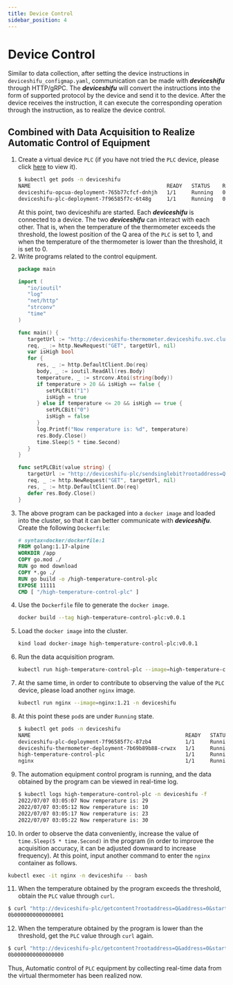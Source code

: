 ```yaml
---
title: Device Control
sidebar_position: 4
---
```


# Device Control

Similar to data collection, after setting the device instructions in `deviceshifu_configmap.yaml`, communication can be made with ***deviceshifu*** through HTTP/gRPC. The ***deviceshifu*** will convert the instructions into the form of supported  protocol by the device and send it to the device. After the device receives the instruction, it can execute the corresponding operation through the instruction, as to realize the device control.

## Combined with Data Acquisition to Realize Automatic Control of Equipment

1. Create a virtual device `PLC` (if you have not tried the `PLC` device, please click [here](guides/cases/connect-s7-plc.md) to view it).
   ```bash
   $ kubectl get pods -n deviceshifu
   NAME                                            READY   STATUS    RESTARTS   AGE
   deviceshifu-opcua-deployment-765b77cfcf-dnhjh   1/1     Running   0          14m
   deviceshifu-plc-deployment-7f96585f7c-6t48g     1/1     Running   0          7m8s
   ```
   At this point, two deviceshifu are started. Each ***deviceshifu*** is connected to a device. The two ***deviceshifu*** can interact with each other. That is, when the temperature of the thermometer exceeds the threshold, the lowest position of the Q area of the `PLC` is set to 1, and when the temperature of the thermometer is lower than the threshold, it is set to 0.
2. Write programs related to the control equipment.
   ```go
   package main  
   
   import (  
      "io/ioutil"  
      "log"
      "net/http"
      "strconv"
      "time"
   )  
   
   func main() {  
      targetUrl := "http://deviceshifu-thermometer.deviceshifu.svc.cluster.local/read_value"  
      req, _ := http.NewRequest("GET", targetUrl, nil)  
      var isHigh bool  
      for {  
         res, _ := http.DefaultClient.Do(req)  
         body, _ := ioutil.ReadAll(res.Body)  
         temperature, _ := strconv.Atoi(string(body))  
         if temperature > 20 && isHigh == false {  
            setPLCBit("1")  
            isHigh = true  
         } else if temperature <= 20 && isHigh == true {  
            setPLCBit("0")  
            isHigh = false  
         }  
         log.Printf("Now remperature is: %d", temperature)  
         res.Body.Close()  
         time.Sleep(5 * time.Second)  
      }  
   }  
   
   func setPLCBit(value string) {  
      targetUrl := "http://deviceshifu-plc/sendsinglebit?rootaddress=Q&address=0&start=0&digit=0&value=" + value  
      req, _ := http.NewRequest("GET", targetUrl, nil)  
      res, _ := http.DefaultClient.Do(req)  
      defer res.Body.Close()  
   }
   ```
3. The above program can be packaged into a `docker image` and loaded into the cluster, so that it can better communicate with ***deviceshifu***. Create the following `Dockerfile`:
   ```dockerfile
   # syntax=docker/dockerfile:1  
   FROM golang:1.17-alpine  
   WORKDIR /app  
   COPY go.mod ./  
   RUN go mod download  
   COPY *.go ./  
   RUN go build -o /high-temperature-control-plc 
   EXPOSE 11111  
   CMD [ "/high-temperature-control-plc" ]
   ```
4. Use the `Dockerfile` file to generate the `docker image`.
   ```bash
   docker build --tag high-temperature-control-plc:v0.0.1
   ```
5. Load the `docker image` into the cluster.
   ```bash
   kind load docker-image high-temperature-control-plc:v0.0.1
   ```
6. Run the data acquisition program.
   ```bash
   kubectl run high-temperature-control-plc --image=high-temperature-control-plc:v0.0.1
   ```
7. At the same time, in order to contribute to observing the value of the `PLC` device, please load another `nginx` image.
   ```bash
   kubectl run nginx --image=nginx:1.21 -n deviceshifu
   ```
8. At this point these `pod`s are under `Running` state.
   ```bash
   $ kubectl get pods -n deviceshifu
   NAME                                                  READY   STATUS    RESTARTS   AGE
   deviceshifu-plc-deployment-7f96585f7c-87zb4           1/1     Running   0          20m
   deviceshifu-thermometer-deployment-7b69b89b88-crwzx   1/1     Running   0          67m
   high-temperature-control-plc                          1/1     Running   0          8m54s
   nginx                                                 1/1     Running   0          61m
   ```
9. The automation equipment control program is running, and the data obtained by the program can be viewed in real-time log.
   ```bash
   $ kubectl logs high-temperature-control-plc -n deviceshifu -f 
   2022/07/07 03:05:07 Now remperature is: 29
   2022/07/07 03:05:12 Now remperature is: 10
   2022/07/07 03:05:17 Now remperature is: 23
   2022/07/07 03:05:22 Now remperature is: 30
   ```
10. In order to observe the data conveniently, increase the value of `time.Sleep(5 * time.Second)` in the program (in order to improve the acquisition accuracy, it can be adjusted downward to increase frequency). At this point, input another command to enter the `nginx` container as follows.
   ```bash
   kubectl exec -it nginx -n deviceshifu -- bash
   ```
11. When the temperature obtained by the program exceeds the threshold, obtain the `PLC` value through `curl`.
   ```bash
   $ curl "http://deviceshifu-plc/getcontent?rootaddress=Q&address=0&start=0"; echo
   0b0000000000000001
   ```
12. When the temperature obtained by the program is lower than the threshold, get the `PLC` value through `curl` again.
   ```bash
   $ curl "http://deviceshifu-plc/getcontent?rootaddress=Q&address=0&start=0"; echo
   0b0000000000000000
   ```

Thus, Automatic control of `PLC` equipment by collecting real-time data from the virtual thermometer has been realized now.
